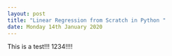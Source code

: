 ```yaml
---
layout: post
title: "Linear Regression from Scratch in Python "
date: Monday 14th January 2020
---
```



This is a test!!! 
1234!!!!